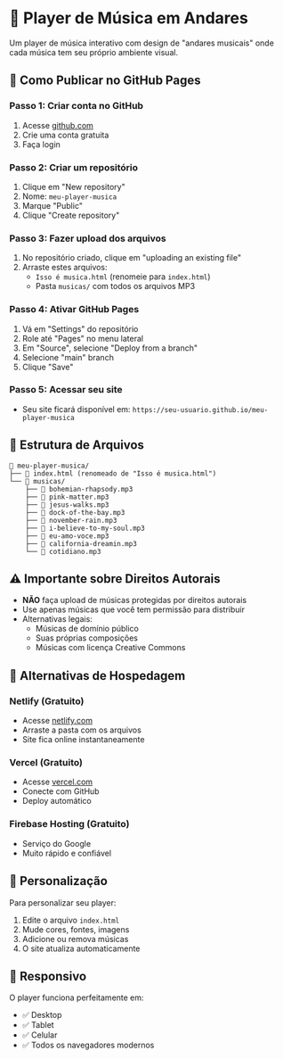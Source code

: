 # 🎵 Player de Música em Andares

Um player de música interativo com design de "andares musicais" onde cada música tem seu próprio ambiente visual.

## 🚀 Como Publicar no GitHub Pages

### Passo 1: Criar conta no GitHub
1. Acesse [github.com](https://github.com)
2. Crie uma conta gratuita
3. Faça login

### Passo 2: Criar um repositório
1. Clique em "New repository"
2. Nome: `meu-player-musica`
3. Marque "Public"
4. Clique "Create repository"

### Passo 3: Fazer upload dos arquivos
1. No repositório criado, clique em "uploading an existing file"
2. Arraste estes arquivos:
   - `Isso é musica.html` (renomeie para `index.html`)
   - Pasta `musicas/` com todos os arquivos MP3

### Passo 4: Ativar GitHub Pages
1. Vá em "Settings" do repositório
2. Role até "Pages" no menu lateral
3. Em "Source", selecione "Deploy from a branch"
4. Selecione "main" branch
5. Clique "Save"

### Passo 5: Acessar seu site
- Seu site ficará disponível em: `https://seu-usuario.github.io/meu-player-musica`

## 📁 Estrutura de Arquivos

```
📁 meu-player-musica/
├── 📄 index.html (renomeado de "Isso é musica.html")
└── 📁 musicas/
    ├── 🎵 bohemian-rhapsody.mp3
    ├── 🎵 pink-matter.mp3
    ├── 🎵 jesus-walks.mp3
    ├── 🎵 dock-of-the-bay.mp3
    ├── 🎵 november-rain.mp3
    ├── 🎵 i-believe-to-my-soul.mp3
    ├── 🎵 eu-amo-voce.mp3
    ├── 🎵 california-dreamin.mp3
    └── 🎵 cotidiano.mp3
```

## ⚠️ Importante sobre Direitos Autorais

- **NÃO** faça upload de músicas protegidas por direitos autorais
- Use apenas músicas que você tem permissão para distribuir
- Alternativas legais:
  - Músicas de domínio público
  - Suas próprias composições
  - Músicas com licença Creative Commons

## 🔧 Alternativas de Hospedagem

### Netlify (Gratuito)
- Acesse [netlify.com](https://netlify.com)
- Arraste a pasta com os arquivos
- Site fica online instantaneamente

### Vercel (Gratuito)
- Acesse [vercel.com](https://vercel.com)
- Conecte com GitHub
- Deploy automático

### Firebase Hosting (Gratuito)
- Serviço do Google
- Muito rápido e confiável

## 🎨 Personalização

Para personalizar seu player:
1. Edite o arquivo `index.html`
2. Mude cores, fontes, imagens
3. Adicione ou remova músicas
4. O site atualiza automaticamente

## 📱 Responsivo

O player funciona perfeitamente em:
- ✅ Desktop
- ✅ Tablet
- ✅ Celular
- ✅ Todos os navegadores modernos 